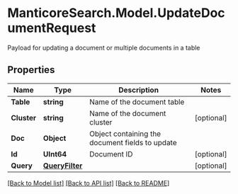 # ManticoreSearch.Model.UpdateDocumentRequest
Payload for updating a document or multiple documents in a table

## Properties

Name | Type | Description | Notes
------------ | ------------- | ------------- | -------------
**Table** | **string** | Name of the document table | 
**Cluster** | **string** | Name of the document cluster | [optional] 
**Doc** | **Object** | Object containing the document fields to update | 
**Id** | **UInt64** | Document ID | [optional] 
**Query** | [**QueryFilter**](QueryFilter.md) |  | [optional] 

[[Back to Model list]](../README.md#documentation-for-models) [[Back to API list]](../README.md#documentation-for-api-endpoints) [[Back to README]](../README.md)

